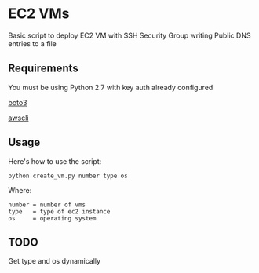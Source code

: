 EC2 VMs
===============

Basic script to deploy EC2 VM with SSH Security Group writing Public DNS entries to a file


Requirements
------------

You must be using Python 2.7 with key auth already configured


[boto3](https://boto3.amazonaws.com/v1/documentation/api/latest/index.html)


[awscli](https://pypi.org/project/awscli)


Usage
--------------

Here's how to use the script:
 
    python create_vm.py number type os

Where:

    number = number of vms
    type   = type of ec2 instance
    os     = operating system

TODO
------------
Get type and os dynamically
